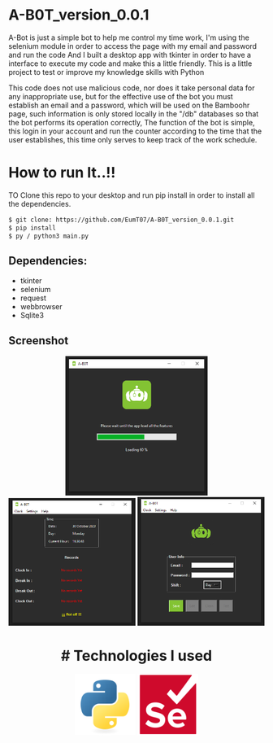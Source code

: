# A-B0T_version_0.0.1
A-Bot is just a simple bot to help me control my time work, I'm using the selenium module in order to access the page with my email and password and run the code And I built a desktop app with tkinter in order to have a interface to execute my code and make this a little friendly.  This is a little project to test or improve my knowledge skills with Python

This code does not use malicious code, nor does it take personal data for any inappropriate use, but for the effective use of the bot you must establish an email and a password, which will be used on the Bamboohr page, such information is only stored locally in the "/db" databases so that the bot performs its operation correctly, The function of the bot is simple, this login in your account and run the counter according to the time that the user establishes, this time only serves to keep track of the work schedule.

<h1> How to run It..!! </h1>
TO Clone this repo to your desktop and run pip install in order to install all the dependencies.

```
$ git clone: https://github.com/EumT07/A-B0T_version_0.0.1.git
$ pip install 
$ py / python3 main.py
```
<h2>Dependencies:</h2>
 <ul>
   <li>tkinter</li>
   <li>selenium</li>
   <li>request</li>
   <li>webbrowser</li>
   <li>Sqlite3</li>
 </ul>

<h2>Screenshot</h2>
<div align="center">
 <img width="280" src="https://github.com/EumT07/A-B0T_version_0.0.1/blob/master/img/A-B0T-1.png" >
 <img width="250" src="https://github.com/EumT07/A-B0T_version_0.0.1/blob/master/img/A-B0T-3.png" >
 <img width="250" src="https://github.com/EumT07/A-B0T_version_0.0.1/blob/master/img/A-B0T-4.png" >
</div>

<h1 align="center"># Technologies I used </h2>

<div align="center">
<img width="120"  src="https://github.com/devicons/devicon/blob/master/icons/python/python-original.svg">
<img width="120"  src="https://github.com/devicons/devicon/blob/master/icons/selenium/selenium-original.svg">
</div>
 
